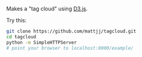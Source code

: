 Makes a "tag cloud" using [D3.js](http://d3js.org).

Try this:

```bash
git clone https://github.com/mattjj/tagcloud.git
cd tagcloud
python -m SimpleHTTPServer
# point your browser to localhost:8000/example/
```
